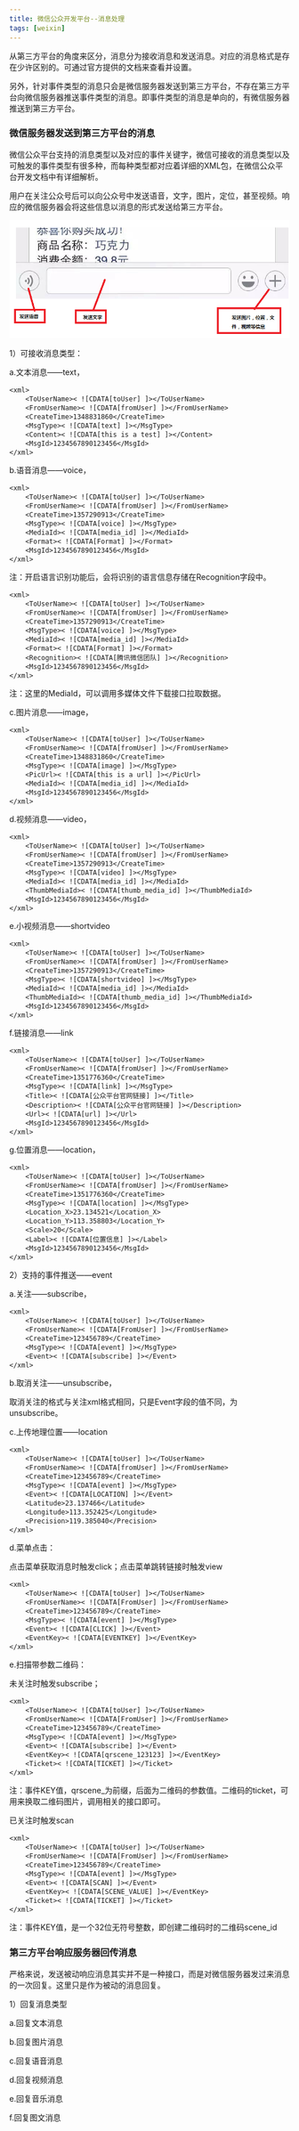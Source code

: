 ```yaml
---
title: 微信公众开发平台--消息处理
tags: [weixin]
---
```


从第三方平台的角度来区分，消息分为接收消息和发送消息。对应的消息格式是存在少许区别的。可通过官方提供的文档来查看并设置。

另外，针对事件类型的消息只会是微信服务器发送到第三方平台，不存在第三方平台向微信服务器推送事件类型的消息。即事件类型的消息是单向的，有微信服务器推送到第三方平台。

### 微信服务器发送到第三方平台的消息

微信公众平台支持的消息类型以及对应的事件关键字，微信可接收的消息类型以及可触发的事件类型有很多种，而每种类型都对应着详细的XML包，在微信公众平台开发文档中有详细解析。

用户在关注公众号后可以向公众号中发送语音，文字，图片，定位，甚至视频。响应的微信服务器会将这些信息以消息的形式发送给第三方平台。

![](/images/weixin/develop/mp/weixin-message.png)

1）可接收消息类型：

a.文本消息——text，

```
<xml>  
    <ToUserName>< ![CDATA[toUser] ]></ToUserName>  
    <FromUserName>< ![CDATA[fromUser] ]></FromUserName>  
    <CreateTime>1348831860</CreateTime>  
    <MsgType>< ![CDATA[text] ]></MsgType>  
    <Content>< ![CDATA[this is a test] ]></Content>  
    <MsgId>1234567890123456</MsgId>  
</xml>
```

b.语音消息——voice，

```
<xml>
    <ToUserName>< ![CDATA[toUser] ]></ToUserName>
    <FromUserName>< ![CDATA[fromUser] ]></FromUserName>
    <CreateTime>1357290913</CreateTime>
    <MsgType>< ![CDATA[voice] ]></MsgType>
    <MediaId>< ![CDATA[media_id] ]></MediaId>
    <Format>< ![CDATA[Format] ]></Format>
    <MsgId>1234567890123456</MsgId>
</xml>
```

注：开启语言识别功能后，会将识别的语言信息存储在Recognition字段中。

```
<xml>
    <ToUserName>< ![CDATA[toUser] ]></ToUserName>
    <FromUserName>< ![CDATA[fromUser] ]></FromUserName>
    <CreateTime>1357290913</CreateTime>
    <MsgType>< ![CDATA[voice] ]></MsgType>
    <MediaId>< ![CDATA[media_id] ]></MediaId>
    <Format>< ![CDATA[Format] ]></Format>
    <Recognition>< ![CDATA[腾讯微信团队] ]></Recognition>
    <MsgId>1234567890123456</MsgId>
</xml>
```

注：这里的MediaId，可以调用多媒体文件下载接口拉取数据。

c.图片消息——image，

```
<xml> 
    <ToUserName>< ![CDATA[toUser] ]></ToUserName> 
    <FromUserName>< ![CDATA[fromUser] ]></FromUserName> 
    <CreateTime>1348831860</CreateTime> 
    <MsgType>< ![CDATA[image] ]></MsgType> 
    <PicUrl>< ![CDATA[this is a url] ]></PicUrl> 
    <MediaId>< ![CDATA[media_id] ]></MediaId> 
    <MsgId>1234567890123456</MsgId> 
</xml>
```

d.视频消息——video，

```
<xml>
    <ToUserName>< ![CDATA[toUser] ]></ToUserName>
    <FromUserName>< ![CDATA[fromUser] ]></FromUserName>
    <CreateTime>1357290913</CreateTime>
    <MsgType>< ![CDATA[video] ]></MsgType>
    <MediaId>< ![CDATA[media_id] ]></MediaId>
    <ThumbMediaId>< ![CDATA[thumb_media_id] ]></ThumbMediaId>
    <MsgId>1234567890123456</MsgId>
</xml>
```

e.小视频消息——shortvideo

```
<xml>
    <ToUserName>< ![CDATA[toUser] ]></ToUserName>
    <FromUserName>< ![CDATA[fromUser] ]></FromUserName>
    <CreateTime>1357290913</CreateTime>
    <MsgType>< ![CDATA[shortvideo] ]></MsgType>
    <MediaId>< ![CDATA[media_id] ]></MediaId>
    <ThumbMediaId>< ![CDATA[thumb_media_id] ]></ThumbMediaId>
    <MsgId>1234567890123456</MsgId>
</xml>
```

f.链接消息——link

```
<xml>
    <ToUserName>< ![CDATA[toUser] ]></ToUserName>
    <FromUserName>< ![CDATA[fromUser] ]></FromUserName>
    <CreateTime>1351776360</CreateTime>
    <MsgType>< ![CDATA[link] ]></MsgType>
    <Title>< ![CDATA[公众平台官网链接] ]></Title>
    <Description>< ![CDATA[公众平台官网链接] ]></Description>
    <Url>< ![CDATA[url] ]></Url>
    <MsgId>1234567890123456</MsgId>
</xml>
```

g.位置消息——location，

```
<xml>
    <ToUserName>< ![CDATA[toUser] ]></ToUserName>
    <FromUserName>< ![CDATA[fromUser] ]></FromUserName>
    <CreateTime>1351776360</CreateTime>
    <MsgType>< ![CDATA[location] ]></MsgType>
    <Location_X>23.134521</Location_X>
    <Location_Y>113.358803</Location_Y>
    <Scale>20</Scale>
    <Label>< ![CDATA[位置信息] ]></Label>
    <MsgId>1234567890123456</MsgId>
</xml>
```

2）支持的事件推送——event

a.关注——subscribe，

```
<xml>
    <ToUserName>< ![CDATA[toUser] ]></ToUserName>
    <FromUserName>< ![CDATA[FromUser] ]></FromUserName>
    <CreateTime>123456789</CreateTime>
    <MsgType>< ![CDATA[event] ]></MsgType>
    <Event>< ![CDATA[subscribe] ]></Event>
</xml>
```

b.取消关注——unsubscribe，

取消关注的格式与关注xml格式相同，只是Event字段的值不同，为unsubscribe。

c.上传地理位置——location

```
<xml>
    <ToUserName>< ![CDATA[toUser] ]></ToUserName>
    <FromUserName>< ![CDATA[fromUser] ]></FromUserName>
    <CreateTime>123456789</CreateTime>
    <MsgType>< ![CDATA[event] ]></MsgType>
    <Event>< ![CDATA[LOCATION] ]></Event>
    <Latitude>23.137466</Latitude>
    <Longitude>113.352425</Longitude>
    <Precision>119.385040</Precision>
</xml>
```

d.菜单点击：

点击菜单获取消息时触发click；点击菜单跳转链接时触发view

```
<xml>
    <ToUserName>< ![CDATA[toUser] ]></ToUserName>
    <FromUserName>< ![CDATA[FromUser] ]></FromUserName>
    <CreateTime>123456789</CreateTime>
    <MsgType>< ![CDATA[event] ]></MsgType>
    <Event>< ![CDATA[CLICK] ]></Event>
    <EventKey>< ![CDATA[EVENTKEY] ]></EventKey>
</xml>
```

e.扫描带参数二维码：

未关注时触发subscribe；

```
<xml>
    <ToUserName>< ![CDATA[toUser] ]></ToUserName>
    <FromUserName>< ![CDATA[FromUser] ]></FromUserName>
    <CreateTime>123456789</CreateTime>
    <MsgType>< ![CDATA[event] ]></MsgType>
    <Event>< ![CDATA[subscribe] ]></Event>
    <EventKey>< ![CDATA[qrscene_123123] ]></EventKey>
    <Ticket>< ![CDATA[TICKET] ]></Ticket>
</xml>
```

注：事件KEY值，qrscene_为前缀，后面为二维码的参数值。二维码的ticket，可用来换取二维码图片，调用相关的接口即可。

已关注时触发scan

```
<xml> 
    <ToUserName>< ![CDATA[toUser] ]></ToUserName> 
    <FromUserName>< ![CDATA[FromUser] ]></FromUserName> 
    <CreateTime>123456789</CreateTime> 
    <MsgType>< ![CDATA[event] ]></MsgType> 
    <Event>< ![CDATA[SCAN] ]></Event> 
    <EventKey>< ![CDATA[SCENE_VALUE] ]></EventKey> 
    <Ticket>< ![CDATA[TICKET] ]></Ticket> 
</xml>
```

注：事件KEY值，是一个32位无符号整数，即创建二维码时的二维码scene_id

### 第三方平台响应服务器回传消息

严格来说，发送被动响应消息其实并不是一种接口，而是对微信服务器发过来消息的一次回复。这里只是作为被动的消息回复。

1）回复消息类型

a.回复文本消息

b.回复图片消息

c.回复语音消息

d.回复视频消息

e.回复音乐消息

f.回复图文消息